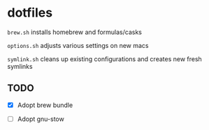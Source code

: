 # dotfiles

`brew.sh` installs homebrew and formulas/casks

`options.sh` adjusts various settings on new macs

`symlink.sh` cleans up existing configurations and creates new fresh symlinks


## TODO

- [x] Adopt brew bundle
- [ ] Adopt gnu-stow

